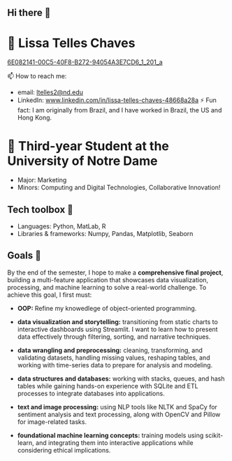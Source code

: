 ## Hi there 👋
# 👤 Lissa Telles Chaves 
[6E082141-00C5-40F8-B272-94054A3E7CD6_1_201_a](https://github.com/user-attachments/assets/a5ed28e7-1b26-4d97-9d68-957a22a7dbc3)

📫 How to reach me: 
 - email: ltelles2@nd.edu
 - LinkedIn: www.linkedin.com/in/lissa-telles-chaves-48668a28a
⚡ Fun fact: I am originally from Brazil, and I have worked in Brazil, the US and Hong Kong. 

# 📖 Third-year Student at the University of Notre Dame
  -  Major: Marketing
  -  Minors: Computing and Digital Technologies, Collaborative Innovation!

## Tech toolbox 🦾
  - Languages: Python, MatLab, R
  - Libraries & frameworks: Numpy, Pandas, Matplotlib, Seaborn
## Goals 🥅
By the end of the semester, I hope to make a **comprehensive final project**, building a multi-feature application that showcases data visualization, processing, and machine learning to solve a real-world challenge. To achieve this goal, I first must:
- **OOP:** Refine my knowedlege of object-oriented programming.
- **data visualization and storytelling:**  transitioning from static charts to interactive dashboards using Streamlit. I want to learn how to present data effectively through filtering, sorting, and narrative techniques.  

-  **data wrangling and preprocessing:** cleaning, transforming, and validating datasets, handling missing values, reshaping tables, and working with time-series data to prepare for analysis and modeling.  

- **data structures and databases:** working with stacks, queues, and hash tables while gaining hands-on experience with SQLite and ETL processes to integrate databases into applications.  

- **text and image processing:** using NLP tools like NLTK and SpaCy for sentiment analysis and text processing, along with OpenCV and Pillow for image-related tasks.  
- **foundational machine learning concepts:** training models using scikit-learn, and integrating them into interactive applications while considering ethical implications.  


<!--
**lissa-telles-chaves/lissa-telles-chaves** is a ✨ _special_ ✨ repository because its `README.md` (this file) appears on your GitHub profile.

Here are some ideas to get you started:

- 🔭 I’m currently working on ...
- 🌱 I’m currently learning ...
- 👯 I’m looking to collaborate on ...
- 🤔 I’m looking for help with ...
- 💬 Ask me about ...
- 📫 How to reach me: ...
- 😄 Pronouns: ...
- ⚡ Fun fact: ...
-->
